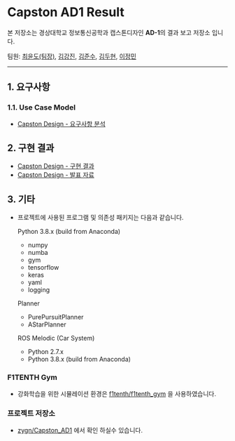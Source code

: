 # Capston AD1 Result

본 저장소는 경상대학교 정보통신공학과 캡스톤디자인 **AD-1**의 결과 보고 저장소 입니다. 

팀원: [최윤도(팀장)](https://github.com/zygn), [김강진](https://github.com/nurdy-kim), [김준수](https://github.com/junsu-kim-creator), [김두현](https://github.com/durian977), [이정민](https://github.com/LJM0207)


---

## 1. 요구사항 
### 1.1. Use Case Model
 - [Capston Design - 요구사항 분석](https://github.com/zygn/Capston_AD1_Result/blob/main/1.%20%EC%9A%94%EA%B5%AC%EC%82%AC%ED%95%AD/Capston%20Design%20-%20%EC%9A%94%EA%B5%AC%EC%82%AC%ED%95%AD%20%EB%B6%84%EC%84%9D.pdf)

## 2. 구현 결과
 - [Capston Design - 구현 결과]()
 - [Capston Design - 발표 자료]()

## 3. 기타

- 프로젝트에 사용된 프로그램 및 의존성 패키지는 다음과 같습니다. 

    Python 3.8.x (build from Anaconda)
    - numpy
    - numba 
    - gym
    - tensorflow
    - keras
    - yaml
    - logging

    Planner
    - PurePursuitPlanner
    - AStarPlanner

    ROS Melodic (Car System)
    - Python 2.7.x
    - Python 3.8.x (build from Anaconda)


### F1TENTH Gym

 - 강화학습을 위한 시뮬레이션 환경은 [f1tenth/f1tenth_gym](https://github.com/f1tenth/f1tenth_gym) 을 사용하였습니다. 

### 프로젝트 저장소

 - [zygn/Capston_AD1](https://github.com/zygn/Capston_AD1) 에서 확인 하실수 있습니다. 

